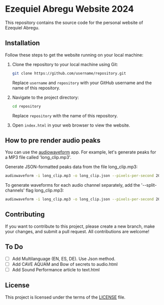 # Ezequiel Abregu Website 2024

This repository contains the source code for the personal website of Ezequiel Abregu.

## Installation

Follow these steps to get the website running on your local machine:

1. Clone the repository to your local machine using Git:

    ```bash
    git clone https://github.com/username/repository.git
    ```

    Replace `username` and `repository` with your GitHub username and the name of this repository.

2. Navigate to the project directory:

    ```bash
    cd repository
    ```

    Replace `repository` with the name of this repository.

3. Open `index.html` in your web browser to view the website.

## How to pre render audio peaks

You can use the [audiowaveform](https://github.com/bbc/audiowaveform) app. 
For example, let's generate peaks for a MP3 file called 'long_clip.mp3'.

Generate JSON-formatted peaks data from the file long_clip.mp3:

```bash
audiowaveform -i long_clip.mp3 -o long_clip.json --pixels-per-second 20 --bits 8
```

To generate waveforms for each audio channel separately, add the '--split-channels' flag long_clip.mp3:

```bash
audiowaveform -i long_clip.mp3 -o long_clip.json --pixels-per-second 20 --bits 8 --split-channels
```

## Contributing

If you want to contribute to this project, please create a new branch, make your changes, and submit a pull request. All contributions are welcome!

## To Do

- [ ] Add Multilanguage (EN, ES, DE). Use Json method.
- [ ] Add CAVE AQUAM and Bow of secrets to audio.html
- [ ] Add Sound Performance article to text.html  

## License

This project is licensed under the terms of the [LICENSE](LICENSE) file.